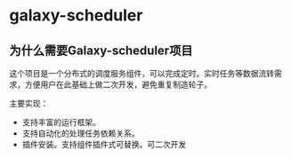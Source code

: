 # galaxy-scheduler
## 为什么需要Galaxy-scheduler项目

这个项目是一个分布式的调度服务组件，可以完成定时。实时任务等数据流转需求，方便用户在此基础上做二次开发，避免重复制造轮子。

主要实现：

 - 支持丰富的运行框架。
 - 支持自动化的处理任务依赖关系。
 - 插件安装。支持组件插件式可替换。可二次开发 
